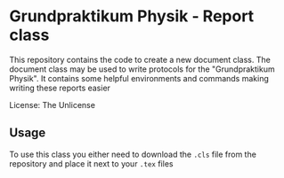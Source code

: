 # Grundpraktikum Physik - Report class
This repository contains the code to create a new document class. The document class
may be used to write protocols for the "Grundpraktikum Physik". It contains some
helpful environments and commands making writing these reports easier

License: The Unlicense
## Usage
To use this class you either need to download the `.cls` file from the repository and place it next to your `.tex` files
